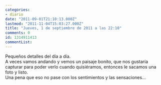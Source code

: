 ```yaml
---
categories:
- diario
date: "2011-09-01T21:10:13.000Z"
lastmod: "2011-11-04T15:03:27.000Z"
title: "Jueves, 1 de septiembre de 2011 a las 22:10"
comments: 0
id: 1314911413
commentList:
---
```


Pequeños detalles del día a día.  
A veces vamos andando y vemos un paisaje bonito, que nos gustaría capturar para poder verlo cuando quisiéramos, entonces le sacamos una foto y listo.  
Una pena que eso no pase con los sentimientos y las sensaciones...